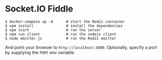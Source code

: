 
# Socket.IO Fiddle

```
$ docker-compose up -d      # start the Redis container
$ npm install               # install the dependencies
$ npm start                 # run the server
$ npm run client            # run the nodejs client
$ node emitter.js           # run the Redis emitter
```

And point your browser to `http://localhost:3000`. Optionally, specify
a port by supplying the `PORT` env variable.
